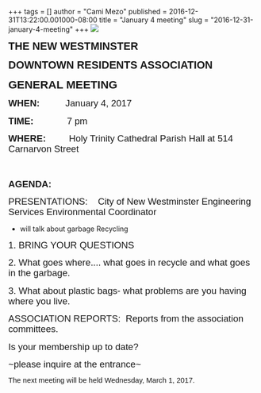+++
tags = []
author = "Cami Mezo"
published = 2016-12-31T13:22:00.001000-08:00
title = "January 4 meeting"
slug = "2016-12-31-january-4-meeting"
+++
[![](/img/blog/thumbnails/2016-12-31-january-4-meeting-logo.png)](/img/blog/2016-12-31-january-4-meeting-logo.png)

  

  

  

**<span lang="EN-US"
style="font-family: &quot;copperplate gothic&quot; , sans-serif; font-size: 16.0pt; line-height: 114%;">THE
NEW WESTMINSTER</span>**

**<span lang="EN-US"
style="font-family: &quot;copperplate gothic&quot; , sans-serif; font-size: 16.0pt; line-height: 114%;">DOWNTOWN
RESIDENTS ASSOCIATION</span>**<span lang="EN-US"
style="font-family: &quot;calibri&quot; , sans-serif; font-size: 11.0pt; line-height: 114%;"></span>

  

**<span lang="EN-US"
style="font-family: &quot;calibri&quot; , sans-serif; font-size: 17.0pt; line-height: 114%;">GENERAL
MEETING</span>**<span lang="EN-US"
style="font-family: &quot;calibri&quot; , sans-serif; font-size: 14.0pt; line-height: 114%;"></span>

  

**<span lang="EN-US"
style="font-family: &quot;calibri&quot; , sans-serif; font-size: 14.0pt; line-height: 114%;">WHEN:</span>**<span
lang="EN-US"
style="font-family: &quot;calibri&quot; , sans-serif; font-size: 14.0pt; line-height: 114%;">         
January 4, 2017</span>

**<span lang="EN-US"
style="font-family: &quot;calibri&quot; , sans-serif; font-size: 14.0pt; line-height: 114%;">TIME:
</span>**<span lang="EN-US"
style="font-family: &quot;calibri&quot; , sans-serif; font-size: 14.0pt; line-height: 114%;">           
7 pm</span>

**<span lang="EN-US"
style="font-family: &quot;calibri&quot; , sans-serif; font-size: 14.0pt; line-height: 114%;">WHERE:</span>**<span
lang="EN-US"
style="font-family: &quot;calibri&quot; , sans-serif; font-size: 14.0pt; line-height: 114%;">        
Holy Trinity Cathedral Parish Hall at 514 Carnarvon Street</span>

  

**<span lang="EN-US"
style="font-family: &quot;calibri&quot; , sans-serif; font-size: 14.0pt; line-height: 114%;">  
</span>**

**<span lang="EN-US"
style="font-family: &quot;calibri&quot; , sans-serif; font-size: 14.0pt; line-height: 114%;">AGENDA:</span>**<span
lang="EN-US"
style="font-family: &quot;calibri&quot; , sans-serif; font-size: 14.0pt; line-height: 114%;"></span>

  

<span lang="EN-US"
style="font-family: &quot;calibri&quot; , sans-serif; font-size: 14.0pt; line-height: 114%;">PRESENTATIONS:   
City of New Westminster Engineering Services Environmental Coordinator 
- will talk about garbage Recycling</span>

<span lang="EN-US"
style="font-family: &quot;calibri&quot; , sans-serif; font-size: 14.0pt; line-height: 114%;">1.</span><span
lang="EN-US"
style="font-family: &quot;calibri&quot; , sans-serif; font-size: 14.0pt; line-height: 114%;">
BRING YOUR QUESTIONS </span>

<span lang="EN-US"
style="font-family: &quot;calibri&quot; , sans-serif; font-size: 14.0pt; line-height: 114%;">2.</span><span
lang="EN-US"
style="font-family: &quot;calibri&quot; , sans-serif; font-size: 14.0pt; line-height: 114%;">
What goes where.... what goes in recycle and what goes in the
garbage.</span>

<span lang="EN-US"
style="font-family: &quot;calibri&quot; , sans-serif; font-size: 14.0pt; line-height: 114%;">3.</span><span
lang="EN-US"
style="font-family: &quot;calibri&quot; , sans-serif; font-size: 14.0pt; line-height: 114%;">
What about plastic bags- what problems are you having where you
live.</span>

  

<span lang="EN-US"
style="font-family: &quot;calibri&quot; , sans-serif; font-size: 14.0pt; line-height: 114%;">ASSOCIATION
REPORTS:  Reports from the association committees.</span>

  

  

  

<span lang="EN-US"
style="font-family: &quot;calibri&quot; , sans-serif; font-size: 14.0pt; line-height: 114%;">Is
your membership up to date? </span>

<span lang="EN-US"
style="font-family: &quot;calibri&quot; , sans-serif; font-size: 14.0pt; line-height: 114%;">~please
inquire at the entrance~ </span>

  

  

  

  
<span
style="font-family: &quot;calibri&quot; , sans-serif; font-size: 11pt; text-align: right;">The
next meeting will be held </span><span
style="font-family: &quot;calibri&quot; , sans-serif; font-size: 11pt; text-align: right;">Wednesday, </span><span
style="font-family: &quot;calibri&quot; , sans-serif; font-size: 11pt; text-align: right;">March
1, 2017.</span>
